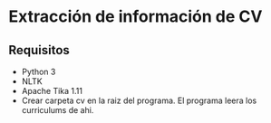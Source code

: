 # Extracción de información de CV

## Requisitos
* Python 3
* NLTK
* Apache Tika 1.11
* Crear carpeta cv en la raiz del programa. El programa leera los curriculums de ahi.

